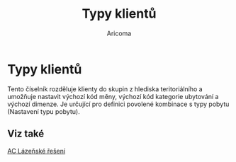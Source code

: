 ﻿---
    title: "Typy klientů"
    author: Aricoma
    ms.date: 04/30/2018
    ms.topic: article
    ms.prod: dynamics-nav-2017
    ms.contentlocale: cs-cz
    ms.lasthandoff: 04/30/2018
---

# Typy klientů

Tento číselník rozděluje klienty do skupin z hlediska teritoriálního a umožňuje nastavit výchozí kód měny, výchozí kód kategorie ubytování a výchozí dimenze.
Je určující pro definici povolené kombinace s typy pobytu (Nastavení typu pobytu). 
 



## <a name="see-also"></a>Viz také
[AC Lázeňské řešení](spa-solution.md)